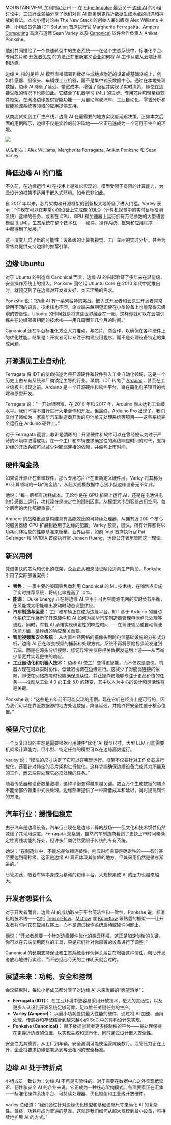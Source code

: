 MOUNTAIN VIEW, 加利福尼亚州 — 在 [Edge Impulse](https://edgeimpulse.com/) 最近关于 [边缘 AI](https://thenewstack.io/ai-is-coming-to-the-edge-but-it-will-look-different/) 的小组讨论中，三位行业领袖分享了他们对将 AI 部署到更靠近数据生成地点的机遇和挑战的看法。本次小组讨论由 The New Stack 的创始人兼出版商 Alex Williams 主持，小组成员包括 [IDT Solution](https://idtsolution.com/) 首席执行官 Margherita Ferragatta、[Ampere Computing](https://amperecomputing.com/) 首席布道师 Sean Varley 以及 [Canonical](https://canonical.com/) 软件合作负责人 Aniket Ponkshe。

他们共同描绘了一个快速转型中的生态系统——在这个生态系统中，标准化平台、专用芯片和 [开发者优先](https://thenewstack.io/comcast-cut-app-vulnerabilities-with-developer-first-approach/) 的方法正在重新定义企业如何将 AI 工作负载从云端迁移到边缘。

边缘 AI 指的是将 AI 模型直接部署到数据生成地点附近的设备或基础设施上，例如传感器、摄像头、车辆或工业机器，而不是集中式云数据中心。通过在本地处理数据，边缘 AI 降低了延迟、带宽成本，增强了隐私并实现了实时决策，即使在连接受限的情况下也能如此。它结合了机器学习 (ML) 的进步、专用芯片和轻量级软件框架，在网络边缘提供智能功能——为自动驾驶汽车、工业自动化、零售分析和智能能源系统等领域的应用提供支持。

从商店货架到工厂生产线，边缘 AI 在最需要的地方实现低延迟决策。正如本文后面的用例所示，边缘不仅是实验的前沿阵地——它正迅速成为一个可用于生产的环境。

[![](https://cdn.thenewstack.io/media/2025/10/1809fecd-edge-it-2-1.png)](https://cdn.thenewstack.io/media/2025/10/1809fecd-edge-it-2-1.png)

从左到右：Alex Williams, Margherita Ferragatta, Aniket Ponkshe 和 Sean Varley.

## 降低边缘 AI 的门槛

不久前，在边缘运行 AI 在技术上是难以实现的。模型受限于有限的计算能力，为云设计的框架不适用于嵌入式环境。如今已非如此。

自 2017 年以来，芯片架构和开源框架的创新极大地降低了进入门槛。Varley 表示：“你现在可以在非常小的设备上完成像 [YOLO](https://en.wikipedia.org/wiki/You_Only_Look_Once)（计算机视觉中的实时目标检测系统）这样的任务，或者在 CPU、GPU 和加速器上运行拥有万亿参数的大型语言模型 [LLM]。生态系统在整个技术栈——硬件、操作系统、框架和应用程序——中都得到了发展。”

这一演变开启了新的可能性：设备级的计算机视觉、工厂车间的实时分析，甚至为零售商提供支持边缘的推荐引擎。

## 边缘 Ubuntu

对于 Ubuntu 的制造商 Canonical 而言，边缘 AI 的兴起验证了多年来在轻量级、安全操作系统上的投入。Ponkshe 回忆起 Ubuntu Core 在 2010 年代中期推出时，就预见到了在边缘对开发者友好、类云环境的需求。

Ponkshe 说：“边缘 AI 有一系列独特的挑战。嵌入式开发者和云原生开发者常常使用不同的语言。技术栈也不同，企业越来越期望即使在小型设备上也能获得云级别的安全性。Ubuntu 的作用就是将这些世界融合在一起，这样你就可以在云端训练并在边缘部署相同的技术栈——用几周而非几个月的时间。”

Canonical 还在平台标准化方面大力推动，与芯片厂商合作，以确保在各种硬件上的优化性能。结果是：开发者可以专注于构建应用程序，而不是处理设备特定的集成问题。

## 开源遇见工业自动化

Ferragata 将 IDT 的使命描述为将开源硬件和软件引入工业自动化领域，这是一个历史上由专有系统和厂商锁定主导的行业。早期，IDT 转向了 [Arduino](https://www.arduino.cc/)，甚至在工业级板卡出现之前。Arduino 是一个开源硬件和软件平台，旨在简化电子项目的构建和原型开发。

Ferragata 说：“一开始很困难。在 2016 年和 2017 年，Arduino 尚未达到工业级水平。我们不得不自行进行大量合作和开发。但最终，Arduino Pro 出现了，我们交付了诸如为一家豪华汽车制造商开发的电池单元处理系统等项目——这些系统完全运行在 Arduino 硬件上。”

对于 Ferragata 而言，教训是清晰的：开源硬件和软件可以在曾经被认为过于严苛的环境中取得成功。在一个工厂和车辆要求确定性的离线响应时间的时代，支持边缘的开放系统可以减少对脆弱连接的依赖，并缩短上市时间。

## 硬件淘金热

如果说开源正在重塑软件，那么专用芯片正在重新定义硬件层。Varley 将其称为 AI 计算领域的一场“淘金热”，从超大规模数据中心到小型边缘设备无不如此。

他说：“每一层都有功耗成本。无论你是在 GPU 机架上运行 AI，还是在电池供电的传感器上运行，功耗现在是决定性的限制因素。从模型大小到容器占用空间，每个层面的优化都很重要。”

Ampere 的战略重点是构建具有高能效比的可持续处理器，从拥有近 200 个核心的服务器级 CPU 扩展到适用于边缘的配置。Varley 预测，很快，所有计算都将以功耗而非抽象的性能基准来衡量。业界巨星，如前 Intel 首席执行官 Pat Gelsinger 和 NVIDIA 首席执行官 Jensen Huang，也曾公开表示赞同这一理论。

## 新兴用例

凭借更快的芯片和优化的框架，企业正从概念验证阶段迈向生产阶段。Ponkshe 引用了实际部署案例：

*   **零售：** 一家主要的美国零售商利用 Canonical 的 ML 技术栈，在销售点实施了实时推荐系统，将转化率提高了 10%。
*   **能源：** Duke Energy 正在将边缘 AI 应用于可再生能源电网的实时负载平衡，在风能或太阳能输出波动时动态调整供应。
*   **汽车制造与运营：** 工厂和车辆正在成为边缘平台。IDT 基于 Arduino 的自动化系统工作展示了开源硬件和 AI 如何为豪华汽车制造商管理电池单元处理等流程。同时，车载 AI 承诺实现确定性的响应时间——在驾驶辅助或自动驾驶功能方面，毫秒级的响应至关重要。
*   **智能视频和安全系统：** 从内置神经网络的摄像头到跨电信基础设施的分布式分析，边缘 AI 正在改变视频的捕获和处理方式。系统不再将原始视频流发送到云端，而是在源头分析视频、标记异常并仅将相关数据发送到上游——从而减少带宽并实现更快的响应。
*   **工业自动化和机器人技术：** 边缘 AI 使工厂变得更智能，而不仅仅是更快。机器人现在可以实时协作，低延迟协调在边缘进行。这减少了对脆弱连接的依赖，即使在网络故障时也能确保连续性，并让操作员能够专注于更高价值的任务——推动从工业 4.0 向工业 5.0 的转变，其中以人为中心的设计和灵活性将是关键。

Ponkshe 说：“这些是五年前不可能实现的用例。现在它们在经济上是可行的，因为我们可以在靠近数据源的地方处理数据，降低延迟，并始终将安全性置于核心位置。”

## 模型尺寸优化

一个反复出现的主题是需要根据可用硬件“优化”AI 模型尺寸。大型 LLM 可能需要机架级计算能力，但小型、特定任务的模型可以在边缘高效运行。

Varley 说：“模型的尺寸决定了它可以在哪里运行。框架不仅要针对工作负载进行优化，还要针对特定的芯片架构进行优化。这样才能确保边缘设备完成其力所能及的工作，而云端只处理它必须处理的任务。”

随着传感器和设备数量激增，这种平衡变得越来越关键。数百万个生成数据的端点不能全部依赖集中式云处理。边缘部署提供了一种降低成本和延迟，同时提高韧性的方法。

## 汽车行业：缓慢但稳定

由于汽车是边缘设备，汽车行业现在是边缘计算的战场——但文化和技术惯性仍然减缓了其采用速度。Ferragata 观察到，虽然汽车制造商看到了更快上市时间和确定性离线功能的好处，但许多厂商仍然受限于传统的专有系统。

她说：“在制造业中，不能总是依赖连接性。响应时间需要是确定性的——有时甚至要达到毫秒级。这正是边缘 AI 真正体现其价值的地方，但其采用仍然是循序渐进的。”

尽管如此，随着车辆本身成为移动的边缘平台，大规模集成 AI 的压力也越来越大。

## 开发者想要什么

对于开发者而言，边缘 AI 的成功取决于平台简洁性和一致性。Ponkshe 说，标准化的技术栈——包括 [TensorFlow](https://thenewstack.io/python-tutorial-use-tensorflow-to-generate-predictive-text/)、[MLflow](https://thenewstack.io/address-common-machine-learning-challenges-with-managed-mlflow/) 或 [Kubeflow](https://thenewstack.io/smooth-sailing-for-kubeflow-1-9-thanks-to-cncf-red-hat-support/) 等熟悉的框架——让开发者将时间花在应用程序上，而不是调试操作系统启动或硬件问题上。

他说：“开发者想要一个针对边缘硬件优化的类云环境。这正是加速创新的关键。你可以在云端使用同样的工具，只是它们针对你部署的设备进行了调整。”

Canonical 的长期支持保证和生态系统合作伙伴关系旨在增强这种信任，帮助开发者放心地进行实验，而不必担心今天的工作明天就会过时。

## 展望未来：功耗、安全和控制

会议结束时，每位小组成员都分享了对边缘 AI 未来发展的“愿望清单”：

*   **Ferragata (IDT)：** 在工业环境中更容易采用开放技术，更大的灵活性，以及更多人认识到开源系统足够可靠，足以胜任关键任务的生产。
*   **Varley (Ampere)：** 以最小功耗提供最大性能的硬件，通过将 AI 加速、通用处理、传感器和存储结合到越来越小的 SoC 中的异构设计来实现。
*   **Ponkshe (Canonical)：** 赋予数据创建者更多控制权的平台——将处理保持在更靠近边缘的位置，以实现主权和货币化，同时通过设计嵌入安全性。

安全性尤其重要。从工厂到车辆，安全漏洞可能使运营瘫痪数月。监管压力正在上升，企业将要求边缘部署达到与云相同的安全标准。

## 边缘 AI 处于转折点

小组成员一致认为：边缘 AI 不再是实验性的。对于需要在数据中心之外实现低延迟、韧性和安全 AI 的企业来说，它正成为一种核心架构模式。各项要素正在汇集——标准化操作系统平台、可持续处理器、优化框架和工业级开放硬件。

Varley 总结道：“我们通过针对边缘优化模型和基础设施尺寸来简化 AI 的复杂性。最终，功耗将成为普遍的基准。这就是我们如何从超大规模到最小设备，可持续地扩展 AI 的方式。”